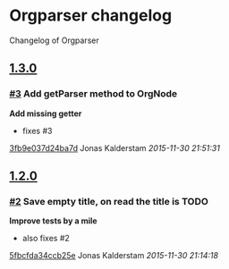 # Orgparser changelog

Changelog of Orgparser

## [1.3.0](https://github.com/spacecowboy/orgparser/releases/tag/1.3.0)
### [#3](https://github.com/spacecowboy/orgparser/issues/3) Add getParser method to OrgNode

**Add missing getter**

* fixes #3

[3fb9e037d24ba7d](https://github.com/spacecowboy/orgparser/commit/3fb9e037d24ba7d) Jonas Kalderstam *2015-11-30 21:51:31*


## [1.2.0](https://github.com/spacecowboy/orgparser/releases/tag/1.2.0)
### [#2](https://github.com/spacecowboy/orgparser/issues/2) Save empty title, on read the title is TODO

**Improve tests by a mile**

* also fixes #2

[5fbcfda34ccb25e](https://github.com/spacecowboy/orgparser/commit/5fbcfda34ccb25e) Jonas Kalderstam *2015-11-30 21:14:18*


